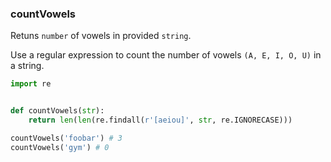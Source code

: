 ### countVowels

Retuns `number` of vowels in provided `string`.

Use a regular expression to count the number of vowels `(A, E, I, O, U)` in a string.

```python 
import re


def countVowels(str):
    return len(len(re.findall(r'[aeiou]', str, re.IGNORECASE)))

```

``` python
countVowels('foobar') # 3
countVowels('gym') # 0
```
